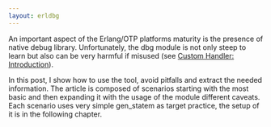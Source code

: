 ```yaml
---
layout: erldbg
---
```

An important aspect of the Erlang/OTP platforms maturity is the presence of native debug
library. Unfortunately, the dbg module is not only steep to learn but also can be very harmful if misused (see [Custom Handler: Introduction](#CustomHandler)). 

In this post, I show how to use the tool, avoid pitfalls and extract the needed information. The article is	composed of scenarios starting with the most basic and then expanding it with the usage of the module different caveats. Each scenario uses very simple gen_statem as target practice, the setup of it is in the following chapter.
